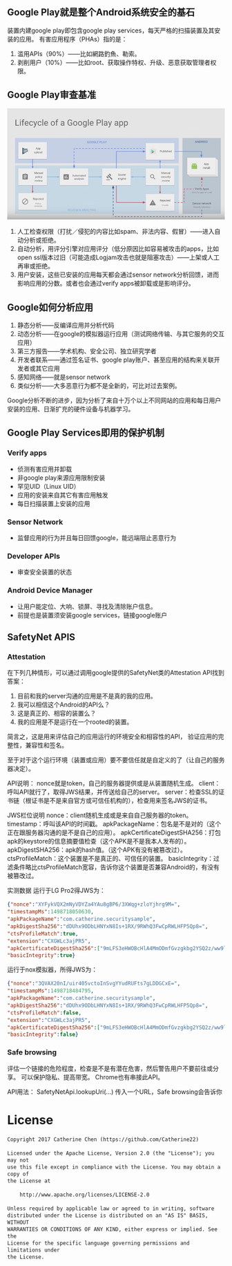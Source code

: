 ## Google Play就是整个Android系统安全的基石
装置内建google play即包含google play services，每天严格的扫描装置及其安装的应用。
有害应用程序（PHAs）指的是：
1. 滥用APIs（90%）——比如網路釣魚、勒索。
2. 剥削用户（10%）——比如root、获取操作特权、升级、恶意获取管理者权限。

## Google Play审查基准

![gpv.png][gpv.png]

1. 人工检查权限（打扰／侵犯的内容比如spam、非法内容、假冒）——进入自动分析或拒绝。
2. 自动分析，用评分引擎对应用评分（低分原因比如容易被攻击的apps，比如open ssl版本过旧（可能造成Logjam攻击也就是阻塞攻击）——上架或人工再审或拒绝。
3. 用户安装，这些已安装的应用每天都会通过sensor network分析回馈，进而影响应用的分数。或者也会通过verify apps被卸载或是影响评分。

## Google如何分析应用
1. 静态分析——反编译应用并分析代码
2. 动态分析——在google的模拟器运行应用（测试网络传输、与其它服务的交互应用）
3. 第三方报告——学术机构、安全公司、独立研究学者
4. 开发者联系——通过签名证书、google play账户、甚至应用的结构来关联开发者或其它应用
5. 感知网络——就是sensor network
6. 类似分析——大多恶意行为都不是全新的，可比对过去案例。

Google分析不断的进步，因为分析了来自十万个以上不同网站的应用和每日用户安装的应用、日渐扩充的硬件设备与机器学习。

## Google Play Services即用的保护机制
### Verify apps
 - 侦测有害应用并卸载
 - 非google play来源应用限制安装
 - 罕见UID（Linux UID）
 - 应用的安装来自其它有害应用触发
 - 每日扫描装置上安装的应用

### Sensor Network
 - 监督应用的行为并且每日回馈google，能远端阻止恶意行为

### Developer APIs
 - 审查安全装置的状态

### Android Device Manager
 - 让用户能定位、大响、锁屏、寻找及清除账户信息。
 - 前提也是装置须安装google services，链接google账户

## SafetyNet APIS

### Attestation
在下列几种情形，可以通过调用google提供的SafetyNet类的Attestation API找到答案：
1. 目前和我的server沟通的应用是不是真的我的应用。
2. 我可以相信这个Android的API么？
3. 这是真正的、相容的装置么？
4. 我的应用是不是运行在一个rooted的装置。

简言之，这是用来评估自己的应用运行的环境安全和相容性的API，
验证应用的完整性，兼容性和签名。

至于对于这个运行环境（装置或应用）要不要信任就是自定义的了（让自己的服务器决定）。

API说明：
nonce就是token，自己的服务器提供或是从装置随机生成。
client：呼叫API就行了，取得JWS结果，并​​传送给自己的server。
server：检查SSL的证书链（根证书是不是来自官方或可信任机构的），检查用来签名JWS的证书。

JWS栏位说明
nonce：client随机生成或是来自自己服务器的token。
timestamp：呼叫该API的时间戳。
apkPackageName：包名是不是对的（这个正在跟服务器沟通的是不是自己的应用）。
apkCertificateDigestSHA256：打包apk的keystore的信息摘要值检查（这个APK是不是我本人发布的）。
apkDigestSHA256：apk的hash值。（这个APK有没有被篡改过）。
ctsProfileMatch：这个装置是不是真正的、可信任的装置。
basicIntegrity：过滤条件略比ctsProfileMatch宽容，告诉你这个装置是否兼容Android的，有没有被篡改过。

实测数据
运行于LG Pro2得JWS为：
```JSON
{"nonce":"XYFykVQX2mNyVDYZa4YAu8gBP6/3XWqg+zloYjhrg9M=",
"timestampMs":1498718050630,
"apkPackageName":"com.catherine.securitysample",
"apkDigestSha256":"dDUhx9ODbLHNYxN8Is+1RX/9RWhQ3FwCpRWLHFP5Qp8=",
"ctsProfileMatch":true,
"extension":"CXGWLc3ajPR5",
"apkCertificateDigestSha256":["9mLFS3eHWOBcHlA4MmODmfGvzgkbg2YSQ2z/ww9lCfw="],
"basicIntegrity":true}​
```

运行于nox模拟器，所得JWS为：
```JSON
{"nonce":"3QVAX20nI/uir405vctoInSvgYYudRUFts7gLDDGCxE=​",
"timestampMs":1498718484795​,
"apkPackageName":"com.catherine.securitysample",
"apkDigestSha256":"dDUhx9ODbLHNYxN8Is+1RX/9RWhQ3FwCpRWLHFP5Qp8=",
"ctsProfileMatch":false,
"extension":"CXGWLc3ajPR5",
"apkCertificateDigestSha256":["9mLFS3eHWOBcHlA4MmODmfGvzgkbg2YSQ2z/ww9lCfw="],
"basicIntegrity":false}​​
```

### Safe browsing
评估一个链接的危险程度，检查是不是有潜在危害，然后警告用户不要前往或分享。
可以保护隐私、提高带宽。
Chrome也有串接此API。

API用法：
SafetyNetApi.lookupUri(...)
传入一个URL，Safe browsing会告诉你

# License

```
Copyright 2017 Catherine Chen (https://github.com/Catherine22)

Licensed under the Apache License, Version 2.0 (the "License"); you may not
use this file except in compliance with the License. You may obtain a copy of
the License at

    http://www.apache.org/licenses/LICENSE-2.0

Unless required by applicable law or agreed to in writing, software
distributed under the License is distributed on an "AS IS" BASIS, WITHOUT
WARRANTIES OR CONDITIONS OF ANY KIND, either express or implied. See the
License for the specific language governing permissions and limitations under
the License.
```
[gpv.png]: https://github.com/Catherine22/SecuritySample/blob/master/gpv.png
